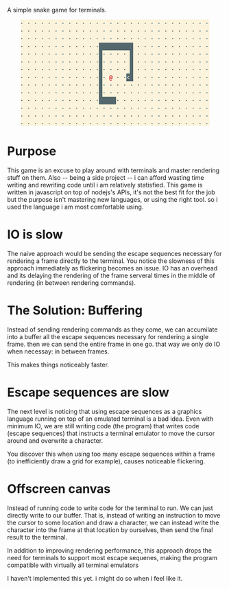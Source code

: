 A simple snake game for terminals.

<p align="center">
  <picture>
    <source srcset="https://raw.githubusercontent.com/adam-devel/snake/main/demo/light.png" media="(prefers-color-scheme: light)">
    <source srcset="https://raw.githubusercontent.com/adam-devel/snake/main/demo/dark.png" media="(prefers-color-scheme: dark)">
    <img src="https://raw.githubusercontent.com/adam-devel/snake/main/demo/light.png" alt="" />
  </picture>
</p>

# Purpose

This game is an excuse to play around with terminals and master rendering stuff
on them.
Also -- being a side project -- i can afford wasting time writing and rewriting
code until i am relatively statisfied.
This game is written in javascript on top of nodejs's APIs, it's not the best
fit for the job but the purpose isn't mastering new languages, or using the
right tool. so i used the language i am most comfortable using.

# IO is slow

The naive approach would be sending the escape sequences necessary for
rendering a frame directly to the terminal. You notice the slowness of this
approach immediately as flickering becomes an issue. IO has an overhead and its
delaying the rendering of the frame serveral times in the middle of rendering
(in between rendering commands).

# The Solution: Buffering

Instead of sending rendering commands as they come, we can accumilate into a buffer all the
escape sequences necessary for rendering a single frame. then we can send the entire frame in one go.
that way we only do IO when necessay: in between frames.

This makes things noticeably faster.

# Escape sequences are slow

The next level is noticing that using escape sequences as a graphics language
running on top of an emulated terminal is a bad idea. Even with minimum IO, we
are still writing code (the program) that writes code (escape sequences) that
instructs a terminal emulator to move the cursor around and overwrite a character.

You discover this when using too many escape sequences within a frame (to
inefficiently draw a grid for example), causes noticeable flickering.

# Offscreen canvas

Instead of running code to write code for the terminal to run.
We can just directly write to our buffer.
That is, instead of writing an instruction to move the cursor to some location and draw a character,
we can instead write the character into the frame at that location by ourselves, then send the final result to the terminal.

In addition to improving rendering performance, this approach drops the need for terminals to support
most escape sequenes, making the program compatible with virtually all terminal emulators

I haven't implemented this yet. i might do so when i feel like it.
